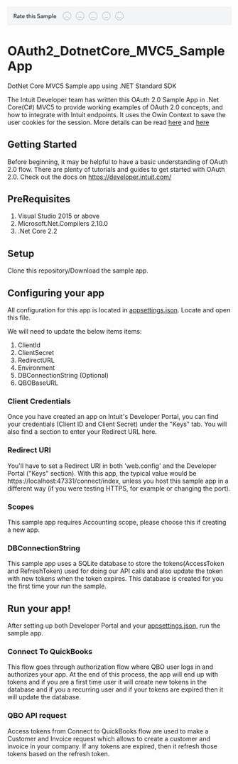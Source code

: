 [![Sample Banner](views/Sample.png)][ss1]

# OAuth2_DotnetCore_MVC5_SampleApp
DotNet Core MVC5 Sample app using .NET Standard SDK

The Intuit Developer team has written this OAuth 2.0 Sample App in .Net Core(C#) MVC5 to provide working examples of OAuth 2.0 concepts, and how to integrate with Intuit endpoints. It uses the Owin Context to save the user cookies for the session.
More details can be read [here](https://www.asp.net/aspnet/overview/owin-and-katana) and [here](https://brockallen.com/2013/10/24/a-primer-on-owin-cookie-authentication-middleware-for-the-asp-net-developer/)


## Getting Started
Before beginning, it may be helpful to have a basic understanding of OAuth 2.0 flow. There are plenty of tutorials and guides to get started with OAuth 2.0. Check out the docs on https://developer.intuit.com/

## PreRequisites

1. Visual Studio 2015 or above
2. Microsoft.Net.Compilers 2.10.0
3. .Net Core 2.2

## Setup
Clone this repository/Download the sample app.

## Configuring your app
All configuration for this app is located in [appsettings.json](https://github.com/IntuitDeveloper/Oauth2_DotnetCore_MVC5_SampleApp/blob/master/OAuth2_CoreMVC_Sample/appsettings.json). Locate and open this file.

We will need to update the below items items:
1. ClientId
2. ClientSecret
3. RedirectURL
4. Environment
5. DBConnectionString (Optional)
6. QBOBaseURL

### Client Credentials
Once you have created an app on Intuit's Developer Portal, you can find your credentials (Client ID and Client Secret) under the "Keys" tab. You will also find a section to enter your Redirect URL here.

### Redirect URI
You'll have to set a Redirect URI in both 'web.config' and the Developer Portal ("Keys" section). With this app, the typical value would be https://localhost:47331/connect/index, unless you host this sample app in a different way (if you were testing HTTPS, for example or changing the port).

### Scopes
This sample app requires Accounting scope, please choose this if creating a new app.

### DBConnectionString
This sample app uses a SQLite database to store the tokens(AccessToken and RefreshToken) used for doing our API calls and also update the token with new tokens when the token expires.
This database is created for you the first time your run the sample.

## Run your app!
After setting up both Developer Portal and your [appsettings.json](https://github.com/IntuitDeveloper/Oauth2_DotnetCore_MVC5_SampleApp/blob/master/OAuth2_CoreMVC_Sample/appsettings.json), run the sample app. 

### Connect To QuickBooks 
This flow goes through authorization flow where QBO user logs in and authorizes your app. At the end of this process, the app will end up with tokens and  if you are a first time user it will create new tokens in the database and if you a recurring user and if your tokens are expired then it will update the database.

### QBO API request
Access tokens from Connect to QuickBooks flow are used to make a Customer and Invoice request which allows to create a customer and invoice in your company. If any tokens are expired, then it refresh those tokens based on the refresh token.

[ss1]: https://help.developer.intuit.com/s/samplefeedback?cid=9010&repoName=OAuth2_CoreMVC_Sample
